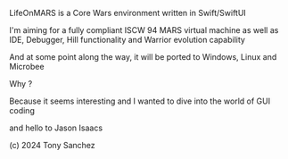 LifeOnMARS  is a Core Wars environment written in Swift/SwiftUI

I'm aiming for a fully compliant ISCW 94 MARS virtual machine as well as IDE, Debugger, Hill functionality and Warrior evolution capability

And at some point along the way,  it will be ported to Windows, Linux and Microbee

Why ?

Because it seems interesting and I wanted to dive into the world of GUI coding

and hello to Jason Isaacs

(c) 2024 Tony Sanchez


